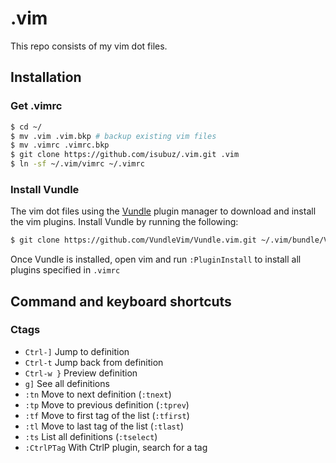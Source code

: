 # .vim

This repo consists of my vim dot files. 

## Installation

### Get .vimrc

```sh
$ cd ~/
$ mv .vim .vim.bkp # backup existing vim files
$ mv .vimrc .vimrc.bkp
$ git clone https://github.com/isubuz/.vim.git .vim
$ ln -sf ~/.vim/vimrc ~/.vimrc
```

### Install Vundle

The vim dot files using the [Vundle](https://github.com/VundleVim/Vundle.vim) plugin manager to download and install
the vim plugins. Install Vundle by running the following:

```sh
$ git clone https://github.com/VundleVim/Vundle.vim.git ~/.vim/bundle/Vundle.vim
```

Once Vundle is installed, open vim and run `:PluginInstall` to install all
plugins specified in `.vimrc`

## Command and keyboard shortcuts

### Ctags

- `Ctrl-]`        Jump to definition
- `Ctrl-t`        Jump back from definition
- `Ctrl-w }`      Preview definition
- `g]`            See all definitions
- `:tn`           Move to next definition (`:tnext`)
- `:tp`           Move to previous definition (`:tprev`)
- `:tf`           Move to first tag of the list (`:tfirst`)
- `:tl`           Move to last tag of the list (`:tlast`)
- `:ts`           List all definitions (`:tselect`)
- `:CtrlPTag`     With CtrlP plugin, search for a tag
